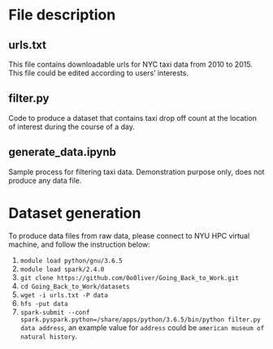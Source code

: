 # File description

## urls.txt
This file contains downloadable urls for NYC taxi data from 2010 to 2015. This file could be edited according to users’ interests. 

## filter.py
Code to produce a dataset that contains taxi drop off count at the location of interest during the course of a day. 

## generate_data.ipynb
Sample process for filtering taxi data. Demonstration purpose only, does not produce any data file. 

# Dataset generation
To produce data files from raw data, please connect to NYU HPC virtual machine, and follow the instruction below:
1. ```module load python/gnu/3.6.5```
2. ```module load spark/2.4.0```
3. ```git clone https://github.com/0o0liver/Going_Back_to_Work.git```
4. ```cd Going_Back_to_Work/datasets```
5. ```wget -i urls.txt -P data```
6. ```hfs -put data```
7. ```spark-submit --conf spark.pyspark.python=/share/apps/python/3.6.5/bin/python filter.py data address```, an example value for ```address``` could be ```american museum of natural history```.
